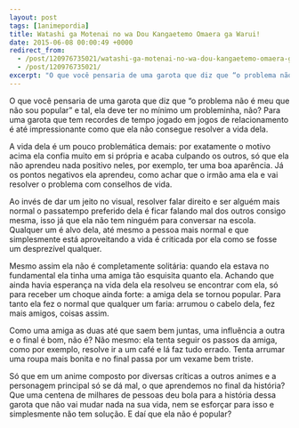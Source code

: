 ```yaml
---
layout: post
tags: [1animepordia]
title: Watashi ga Motenai no wa Dou Kangaetemo Omaera ga Warui!
date: 2015-06-08 00:00:49 +0000
redirect_from:
  - /post/120976735021/watashi-ga-motenai-no-wa-dou-kangaetemo-omaera-ga/
  - /post/120976735021/
excerpt: "O que você pensaria de uma garota que diz que “o problema não é meu que não sou popular” e tal, ela deve ter no mínimo um probleminha, não? Para uma garota que tem recordes de tempo jogado em jogos de relacionamento é até impressionante como que ela não consegue resolver a vida dela."
---
```


O que você pensaria de uma garota que diz que “o problema não é meu que
não sou popular” e tal, ela deve ter no mínimo um probleminha, não? Para
uma garota que tem recordes de tempo jogado em jogos de relacionamento é
até impressionante como que ela não consegue resolver a vida dela.

A vida dela é um pouco problemática demais: por exatamente o motivo
acima ela confia muito em si própria e acaba culpando os outros, só que
ela não aprendeu nada positivo neles, por exemplo, ter uma boa
aparência. Já os pontos negativos ela aprendeu, como achar que o irmão
ama ela e vai resolver o problema com conselhos de vida.

Ao invés de dar um jeito no visual, resolver falar direito e ser alguém
mais normal o passatempo preferido dela é ficar falando mal dos outros
consigo mesma, isso já que ela não tem ninguém para conversar na escola.
Qualquer um é alvo dela, até mesmo a pessoa mais normal e que
simplesmente está aproveitando a vida é criticada por ela como se fosse
um desprezível qualquer.

Mesmo assim ela não é completamente solitária: quando ela estava no
fundamental ela tinha uma amiga tão esquisita quanto ela. Achando que
ainda havia esperança na vida dela ela resolveu se encontrar com ela, só
para receber um choque ainda forte: a amiga dela se tornou popular. Para
tanto ela fez o normal que qualquer um faria: arrumou o cabelo dela, fez
mais amigos, coisas assim.

Como uma amiga as duas até que saem bem juntas, uma influência a outra e
o final é bom, não é? Não mesmo: ela tenta seguir os passos da amiga,
como por exemplo, resolve ir a um café e lá faz tudo errado. Tenta
arrumar uma roupa mais bonita e no final passa por um vexame bem triste.

Só que em um anime composto por diversas críticas a outros animes e a
personagem principal só se dá mal, o que aprendemos no final da
história? Que uma centena de milhares de pessoas deu bola para a
história dessa garota que não vai mudar nada na sua vida, nem se
esforçar para isso e simplesmente não tem solução. E daí que ela não é
popular?

